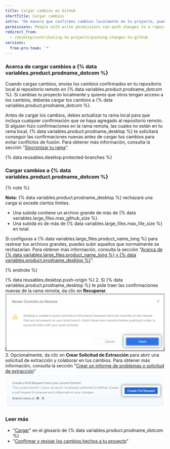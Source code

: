 ```yaml
---
title: Cargar cambios en GitHub
shortTitle: Cargar cambios
intro: 'De manera que confirmes cambios localmente en tu proyecto, puedes cargarlos a {% data variables.product.prodname_dotcom %} para que otros puedan acceder a ellos desde el repositorio remoto.'
permissions: People with write permissions can push changes to a repository.
redirect_from:
  - /desktop/contributing-to-projects/pushing-changes-to-github
versions:
  free-pro-team: '*'
---
```


### Acerca de cargar cambios a {% data variables.product.prodname_dotcom %}

Cuando cargas cambios, envías los cambios confirmados en tu repositorio local al repositorio remoto en {% data variables.product.prodname_dotcom %}. Si cambias tu proyecto localmente y quieres que otros tengan acceso a los cambios, deberás cargar los cambios a {% data variables.product.prodname_dotcom %}.

Antes de cargar los cambios, debes actualizar tu rama local para que incluya cualquier confirmación que se haya agregado al repositorio remoto. Si alguien hizo confirmaciones en la rama remota, las cuales no están en tu rama local, {% data variables.product.prodname_desktop %} te solicitará conseguir las confirmaciones nuevas antes de cargar tus cambios para evitar conflictos de fusión. Para obtener más información, consulta la sección "[Sincronizar tu rama](/desktop/contributing-to-projects/syncing-your-branch)".

{% data reusables.desktop.protected-branches %}

### Cargar cambios a {% data variables.product.prodname_dotcom %}

{% note %}

**Nota:** {% data variables.product.prodname_desktop %} rechazará una carga si excede ciertos límites.

- Una subida contiene un archivo grande de más de {% data variables.large_files.max_github_size %}.
- Una subida es de más de {% data variables.large_files.max_file_size %} en total.

Si configuras a {% data variables.large_files.product_name_long %} para rastrear tus archivos grandes, puedes subir aquellos que normalmente se rechazarían. Para obtener más información, consulta la sección "[Acerca de {% data variables.large_files.product_name_long %} y {% data variables.product.prodname_desktop %}](/desktop/getting-started-with-github-desktop/about-git-large-file-storage-and-github-desktop)".

{% endnote %}

{% data reusables.desktop.push-origin %}
2. Si {% data variables.product.prodname_desktop %} te pide traer las confirmaciones nuevas de la rama remota, da clic en **Recuperar**. ![El botón de recuperar](/assets/images/help/desktop/fetch-newer-commits.png)
3. Opcionalmente, da clic en **Crear Solicitud de Extracción** para abrir una solicitud de extracción y colaborar en tus cambios. Para obtener más información, consulta la sección "[Crear un informe de problemas o solicitud de extracción](/desktop/contributing-to-projects/creating-an-issue-or-pull-request)" ![El botón de crear solicitud de extracción](/assets/images/help/desktop/create-pull-request.png)

### Leer más
- "[Cargar](/github/getting-started-with-github/github-glossary/#push)" en el glosario de {% data variables.product.prodname_dotcom %}
- "[Confirmar y revisar los cambios hechos a tu proyecto](/desktop/contributing-to-projects/committing-and-reviewing-changes-to-your-project)"
